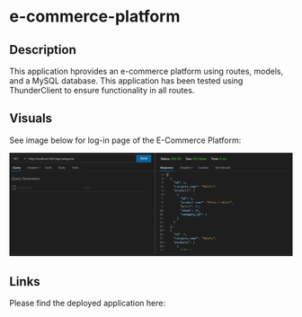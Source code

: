# e-commerce-platform

## Description
This application hprovides an e-commerce platform using routes, models, and a MySQL database. This application has been tested using ThunderClient to ensure functionality in all routes.

## Visuals

See image below for log-in page of the E-Commerce Platform:

![The final webpage should appear from this image](./public/images/webpage-example.PNG)

## Links

Please find the deployed application here:
